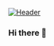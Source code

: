 [![Header](https://raw.githubusercontent.com/MKDYasserH/<OWNER>/<OWNER>/yasser_khalafaoui.png "Header")](https://yasser-khalafaoui.com/)
### Hi there 👋

<!--
**MKDYasserH/MKDYasserH** is a ✨ _special_ ✨ repository because its `README.md` (this file) appears on your GitHub profile.

Here are some ideas to get you started:

- 🔭 I’m currently working on ...
- 🌱 I’m currently learning ...
- 👯 I’m looking to collaborate on ...
- 🤔 I’m looking for help with ...
- 💬 Ask me about ...
- 📫 How to reach me: ...
- 😄 Pronouns: ...
- ⚡ Fun fact: ...
-->
